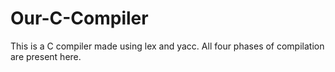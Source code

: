 # Our-C-Compiler


This is a C compiler made using lex and yacc.
All four phases of compilation are present here.

